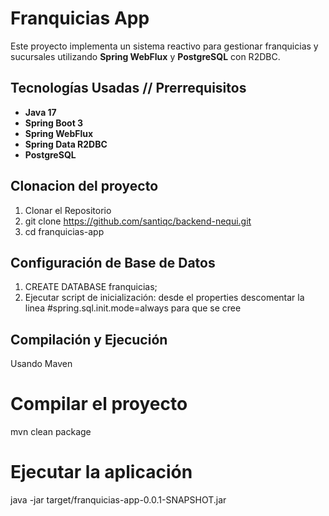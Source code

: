 # Franquicias App

Este proyecto implementa un sistema reactivo para gestionar franquicias y sucursales utilizando **Spring WebFlux** y **PostgreSQL** con R2DBC.

## Tecnologías Usadas // Prerrequisitos
- **Java 17**
- **Spring Boot 3**
- **Spring WebFlux**
- **Spring Data R2DBC**
- **PostgreSQL**

## Clonacion del proyecto

1. Clonar el Repositorio
2. git clone https://github.com/santiqc/backend-nequi.git
3. cd franquicias-app


## Configuración de Base de Datos 
1. CREATE DATABASE franquicias;
2. Ejecutar script de inicialización: desde el properties descomentar la linea #spring.sql.init.mode=always para que se cree

## Compilación y Ejecución
Usando Maven

# Compilar el proyecto
mvn clean package

# Ejecutar la aplicación
java -jar target/franquicias-app-0.0.1-SNAPSHOT.jar
